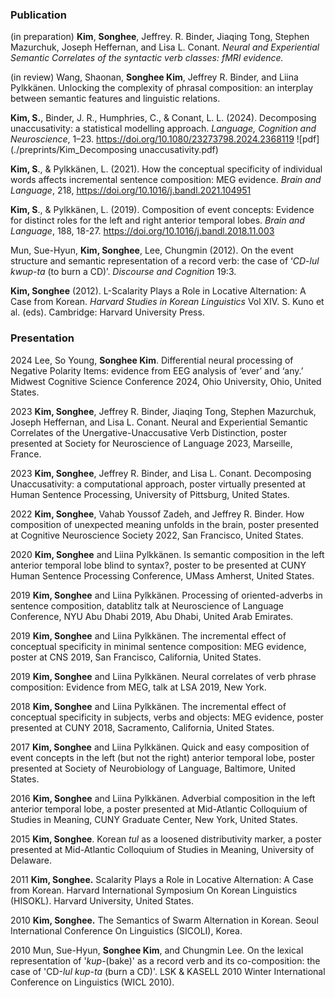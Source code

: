 
### Publication ###
(in preparation)	**Kim**, **Songhee**,  Jeffrey. R. Binder, Jiaqing Tong, Stephen Mazurchuk, Joseph Heffernan, and Lisa L. Conant.  *Neural and Experiential Semantic Correlates of the syntactic verb classes: fMRI evidence.*

(in review) Wang, Shaonan, **Songhee Kim**, Jeffrey R. Binder, and Liina Pylkkänen. Unlocking the complexity of phrasal composition: an interplay between semantic features and linguistic relations.

**Kim, S.**, Binder, J. R., Humphries, C., & Conant, L. L. (2024). Decomposing unaccusativity: a statistical modelling approach. *Language, Cognition and Neuroscience*, 1–23. https://doi.org/10.1080/23273798.2024.2368119 ![pdf](./preprints/Kim_Decomposing unaccusativity.pdf)

**Kim, S**., & Pylkkänen, L. (2021). How the conceptual specificity of individual words affects incremental sentence composition: MEG evidence.  *Brain and Language*, 218, https://doi.org/10.1016/j.bandl.2021.104951

**Kim, S**., & Pylkkänen, L. (2019). Composition of event concepts: Evidence for distinct roles for the left and right anterior temporal lobes. *Brain and Language*, 188, 18-27. https://doi.org/10.1016/j.bandl.2018.11.003

Mun, Sue-Hyun,  **Kim, Songhee**, Lee, Chungmin (2012). On the event structure and semantic representation of a record verb: the case of ‘*CD-lul kwup-ta* (to burn a CD)’.  *Discourse and Cognition*  19:3.

**Kim, Songhee** (2012). L-Scalarity Plays a Role in Locative Alternation: A Case from Korean.  *Harvard Studies in Korean Linguistics*  Vol XIV. S. Kuno et al. (eds). Cambridge: Harvard University Press.




### Presentation ###

2024 Lee, So Young,  **Songhee Kim**. Differential neural processing of Negative Polarity Items: evidence from EEG analysis of ‘ever’ and ‘any.’ Midwest Cognitive Science Conference 2024, Ohio University, Ohio, United States.

2023  **Kim, Songhee**, Jeffrey R. Binder, Jiaqing Tong, Stephen Mazurchuk, Joseph Heffernan, and Lisa L. Conant. Neural and Experiential Semantic Correlates of the Unergative-Unaccusative Verb Distinction, poster presented at Society for Neuroscience of Language 2023, Marseille, France.

2023  **Kim, Songhee**, Jeffrey R. Binder, and Lisa L. Conant.  Decomposing Unaccusativity: a computational approach, poster virtually presented at Human Sentence Processing, University of Pittsburg, United States.

2022  **Kim, Songhee**, Vahab Youssof Zadeh, and Jeffrey R. Binder.  How composition of unexpected meaning unfolds in the brain, poster presented at Cognitive Neuroscience Society 2022, San Francisco, United States.

2020  **Kim, Songhee** and Liina Pylkkänen. Is semantic composition in the left anterior temporal lobe blind to syntax?, poster to be presented at CUNY Human Sentence Processing Conference, UMass Amherst, United States.

2019  **Kim, Songhee**  and Liina Pylkkänen.  Processing of oriented-adverbs in sentence composition, datablitz talk at Neuroscience of Language Conference, NYU Abu Dhabi 2019, Abu Dhabi, United Arab Emirates.

2019  **Kim, Songhee**  and Liina Pylkkänen. The incremental effect of conceptual specificity in minimal sentence composition: MEG evidence, poster at CNS 2019, San Francisco, California, United States.

2019  **Kim, Songhee**  and Liina Pylkkänen. Neural correlates of verb phrase composition: Evidence from MEG, talk at LSA 2019, New York.

2018  **Kim, Songhee**  and Liina Pylkkänen. The incremental effect of conceptual specificity in subjects, verbs and objects: MEG evidence, poster presented at CUNY 2018, Sacramento, California, United States.

2017  **Kim, Songhee**  and Liina Pylkkänen. Quick and easy composition of event concepts in the left (but not the right) anterior temporal lobe, poster presented at Society of Neurobiology of Language, Baltimore, United States.

2016  **Kim, Songhee**  and Liina Pylkkänen. Adverbial composition in the left anterior temporal lobe, a poster presented at Mid-Atlantic Colloquium of Studies in Meaning, CUNY Graduate Center, New York, United States.

2015  **Kim, Songhee**. Korean *tul* as a loosened distributivity marker, a poster presented at Mid-Atlantic Colloquium of Studies in Meaning, University of Delaware.

2011  **Kim, Songhee.** Scalarity Plays a Role in Locative Alternation: A Case from Korean. Harvard International  Symposium On Korean Linguistics (HISOKL). Harvard University, United States.

2010  **Kim, Songhee.** The Semantics of Swarm Alternation in Korean. Seoul International Conference On Linguistics (SICOLI), Korea.

2010 Mun, Sue-Hyun,  **Songhee Kim**, and Chungmin Lee. On the lexical representation of '*kup*-(bake)' as a record verb and its co-composition: the case of 'CD-*lul kup*-*ta* (burn a CD)'. LSK & KASELL 2010 Winter International Conference on Linguistics (WICL 2010).








